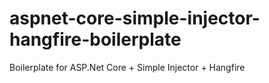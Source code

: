 # aspnet-core-simple-injector-hangfire-boilerplate
Boilerplate for ASP.Net Core + Simple Injector + Hangfire
